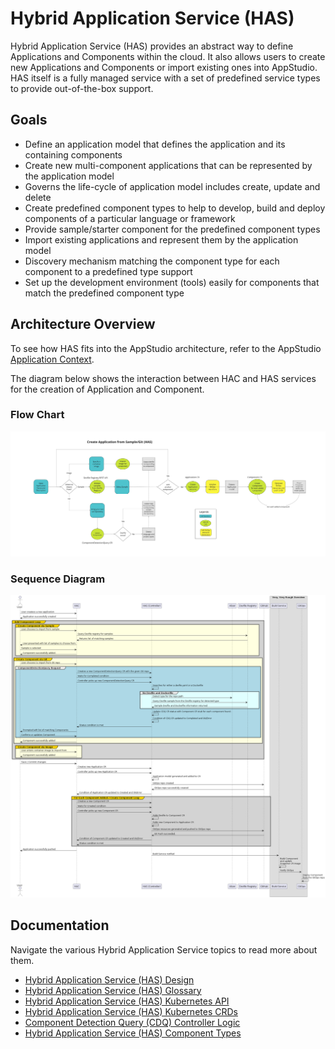 # Hybrid Application Service (HAS)

Hybrid Application Service (HAS) provides an abstract way to define Applications and Components within the cloud. It also allows users to create new Applications and Components or import existing ones into AppStudio. HAS itself is a fully managed service with a set of predefined service types to provide out-of-the-box support.

## Goals
- Define an application model that defines the application and its containing components
- Create new multi-component applications that can be represented by the application model
- Governs the life-cycle of application model includes create, update and delete
- Create predefined component types to help to develop, build and deploy components of a particular language or framework
- Provide sample/starter component for the predefined component types
- Import existing applications and represent them by the application model
- Discovery mechanism matching the component type for each component to a predefined type support
- Set up the development environment (tools) easily for components that match the predefined component type



## Architecture Overview
To see how HAS fits into the AppStudio architecture, refer to the AppStudio [Application Context](./index.md#application-context).

The diagram below shows the interaction between HAC and HAS services for the creation of Application and Component.

### Flow Chart

![](../diagrams/hybrid-application-service/has-application-component-create.jpg)

### Sequence Diagram

![](../diagrams/hybrid-application-service/has-create-application-seqeuence.png)

## Documentation

Navigate the various Hybrid Application Service topics to read more about them.

- [Hybrid Application Service (HAS) Design](./HAS/hybrid-application-service-design.md)
- [Hybrid Application Service (HAS) Glossary](./HAS/hybrid-application-service-glossary.md)
- [Hybrid Application Service (HAS) Kubernetes API](./HAS/hybrid-application-service-api.md)
- [Hybrid Application Service (HAS) Kubernetes CRDs](./HAS/hybrid-application-service-crds.md)
- [Component Detection Query (CDQ) Controller Logic](./HAS/component-detection-query-controller-logic.md)
- [Hybrid Application Service (HAS) Component Types](./HAS/hybrid-application-service-component-types.md)

